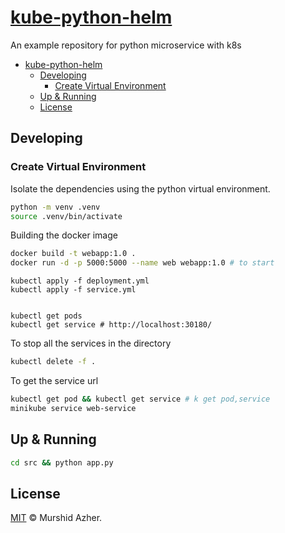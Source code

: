 # [kube-python-helm](https://github.com/murshidazher/kube-python-helm)

An example repository for python microservice with k8s

- [kube-python-helm](#kube-python-helm)
  - [Developing](#developing)
    - [Create Virtual Environment](#create-virtual-environment)
  - [Up \& Running](#up--running)
  - [License](#license)

## Developing

### Create Virtual Environment

Isolate the dependencies using the python virtual environment.

```sh
python -m venv .venv
source .venv/bin/activate
```

Building the docker image

```sh
docker build -t webapp:1.0 .
docker run -d -p 5000:5000 --name web webapp:1.0 # to start
```

```
kubectl apply -f deployment.yml
kubectl apply -f service.yml


kubectl get pods
kubectl get service # http://localhost:30180/
```

To stop all the services in the directory

```sh
kubectl delete -f .
```

To get the service url

```sh
kubectl get pod && kubectl get service # k get pod,service
minikube service web-service
```

## Up & Running

```sh
cd src && python app.py
```

## License

[MIT](./LICENSE) &copy; Murshid Azher.
